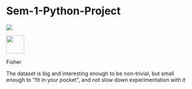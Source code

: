 # Sem-1-Python-Project

![](https://upload.wikimedia.org/wikipedia/commons/5/56/Kosaciec_szczecinkowaty_Iris_setosa.jpg)

<img src="https://upload.wikimedia.org/wikipedia/commons/5/56/Kosaciec_szczecinkowaty_Iris_setosa.jpg" width="48">

Fisher

The dataset is big and interesting enough to be non-trivial, but small enough to "fit in your pocket", and not slow down experimentation with it




